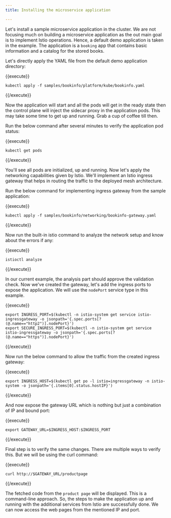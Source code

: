 ```yaml
---
title: Installing the microservice application

---
```

<!--Installing the microservice application-->

Let's install a sample microservice application in the cluster. We are not focusing much on building a microservice application as the out main goal is to implement Istio operations. Hence, a default demo application is taken in the example. The application is a `booking` app that contains basic information and a catalog for the stored books.

Let's directly apply the YAML file from the default demo application directory:

{{execute}}
```
kubectl apply -f samples/bookinfo/platform/kube/bookinfo.yaml
```
{{/execute}}

Now the application will start and all the pods will get in the ready state then the control plane will inject the sidecar proxy in the application pods. This may take some time to get up and running. Grab a cup of coffee till then.

Run the below command after several minutes to verify the application pod status:

{{execute}}
```
kubectl get pods
```
{{/execute}}

You'll see all pods are initialized, up and running. Now let's apply the networking capabilities given by Istio. We'll implement an Istio ingress gateway that helps in routing the traffic to the deployed mesh architecture.

Run the below command for implementing ingress gateway from the sample application:

{{execute}}
```
kubectl apply -f samples/bookinfo/networking/bookinfo-gateway.yaml
```
{{/execute}}

Now run the built-in istio command to analyze the network setup and know about the errors if any:

{{execute}}
```
istioctl analyze
```
{{/execute}}

In our current example, the analysis part should approve the validation check. Now we've created the gateway, let's add the ingress ports to expose the application. We will use the `nodePort` service type in this example.

{{execute}}
```
export INGRESS_PORT=$(kubectl -n istio-system get service istio-ingressgateway -o jsonpath='{.spec.ports[?(@.name=="http2")].nodePort}')
export SECURE_INGRESS_PORT=$(kubectl -n istio-system get service istio-ingressgateway -o jsonpath='{.spec.ports[?(@.name=="https")].nodePort}')
```
{{/execute}}

Now run the below command to allow the traffic from the created ingress gateway:

{{execute}}
```
export INGRESS_HOST=$(kubectl get po -l istio=ingressgateway -n istio-system -o jsonpath='{.items[0].status.hostIP}')
```
{{/execute}}

And now expose the gateway URL which is nothing but just a combination of IP and bound port:

{{execute}}
```
export GATEWAY_URL=$INGRESS_HOST:$INGRESS_PORT
```
{{/execute}}

Final step is to verify the same changes. There are multiple ways to verify this. But we will be using the curl command:

{{execute}}
```
curl http://$GATEWAY_URL/productpage
```
{{/execute}}

The fetched code from the `product page` will be displayed. This is a command-line approach. So, the steps to make the application up and running with the additional services from Istio are successfully done. We can now access the web pages from the mentioned IP and port.